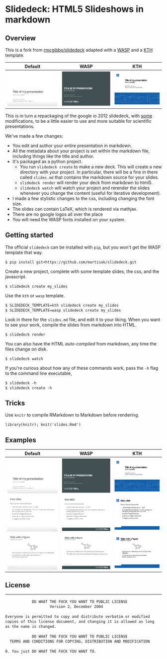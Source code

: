 # Slidedeck: HTML5 Slideshows in markdown

## Overview

This is a fork from [rmcgibbo/slidedeck](https://github.com/rmcgibbo/slidedeck) adapted with a [WASP](http://www.wasp-sweden.se) and a [KTH](https://www.kth.se/) template.

Default  | WASP                                 |  KTH
|:------:|:-----------------------------------:|:-------------------------:
![example-0](examples/default-0.png) | ![example-0](examples/example-0.png) | ![example-0](examples/kth_template-0.png)

This is in turn a repackaging of the google io 2012 slidedeck, with [some](https://github.com/francescolaffi/elastic-google-io-slides) modifications, to be a little easier to use and more suitable for scientific presentations.

We've made a few changes:

- You edit and author your entire presentation in markdown.
- All the metadata about your project is set within the markdown file, including things like
  the title and author.
- It's packaged as a python project.
    - You run `slidedeck create` to make a new deck. This will create a new directory with your
      project. In particular, there will be a fine in there called `slides.md` that contains the
      markdown source for your slides.
    - `slidedeck render` will render your deck from markdown to html5.
    - `slidedeck watch` will watch your project and rerender the slides whenever you change the
       content (useful for iterative development).
- I made a few stylistic changes to the css, including changing the font size.
- The slides can contain LaTeX, which is rendered via mathjax.
- There are no google logos all over the place
- You will need the WASP fonts installed on your system.


## Getting started

The official `slidedeck` can be installed with `pip`, but you won't get the WASP template that way. 

```
$ pip install git+https://github.com/martisak/slidedeck.git
```

Create a new project, complete with some template slides, the css, and the javascript.

```
$ slidedeck create my_slides
```

Use the `kth` or `wasp` template.

```
$ SLIDEDECK_TEMPLATE=kth slidedeck create my_slides
$ SLIDEDECK_TEMPLATE=wasp slidedeck create my_slides
```

Look in there for the `slides.md` file, and edit it to your liking. When you want to see your work, compile the slides from markdown into HTML.

```
$ slidedeck render
```

You can also have the HTML *auto-compiled* from markdown, any time the files change on disk.
```
$ slidedeck watch
```

If you're curious about how any of these commands work, pass the `-h` flag to the command
line executable,

```
$ slidedeck -h
$ slidedeck create -h
```

## Tricks

Use `knitr` to compile RMarkdown to Markdown before rendering.

```
library(knitr); knit('slides.Rmd')
```

## Examples

Default  | WASP                                 |  KTH
|:------:|:-----------------------------------:|:-------------------------:
![example-0](examples/default-0.png) | ![example-0](examples/example-0.png) | ![example-0](examples/kth_template-0.png)
![example-1](examples/default-1.png) | ![example-0](examples/example-1.png) | ![example-0](examples/kth_template-1.png)
![example-2](examples/default-2.png) | ![example-0](examples/example-2.png) | ![example-0](examples/kth_template-2.png)

## License

-------
```
            DO WHAT THE FUCK YOU WANT TO PUBLIC LICENSE
                    Version 2, December 2004

Everyone is permitted to copy and distribute verbatim or modified
copies of this license document, and changing it is allowed as long
as the name is changed.

            DO WHAT THE FUCK YOU WANT TO PUBLIC LICENSE
  TERMS AND CONDITIONS FOR COPYING, DISTRIBUTION AND MODIFICATION

0. You just DO WHAT THE FUCK YOU WANT TO.
```

